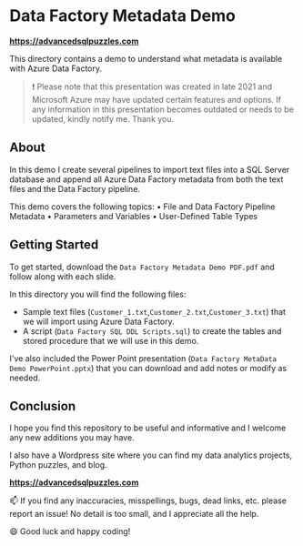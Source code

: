 # Data Factory Metadata Demo   

**https://advancedsqlpuzzles.com**

This directory contains a demo to understand what metadata is available with Azure Data Factory.  

>:exclamation: Please note that this presentation was created in late 2021 and Microsoft Azure may have updated certain features and options. If any information in this presentation becomes outdated or needs to be updated, kindly notify me. Thank you.

## About

In this demo I create several pipelines to import text files into a SQL Server database and append all Azure Data Factory metadata from both the text files 
and the Data Factory pipeline.

This demo covers the following topics:
• File and Data Factory Pipeline Metadata
• Parameters and Variables
• User-Defined Table Types

## Getting Started

To get started, download the `Data Factory Metadata Demo PDF.pdf` and follow along with each slide.

In this directory you will find the following files:
*  Sample text files (`Customer_1.txt`,`Customer_2.txt`,`Customer_3.txt`) that we will import using Azure Data Factory.
*  A script (`Data Factory SQL DDL Scripts.sql`) to create the tables and stored procedure that we will use in this demo.

I've also included the Power Point presentation (`Data Factory MetaData Demo PowerPoint.pptx`) that you can download and add notes or modify as needed.

## Conclusion

I hope you find this repository to be useful and informative and I welcome any new additions you may have.

I also have a Wordpress site where you can find my data analytics projects, Python puzzles, and blog.    

**https://advancedsqlpuzzles.com**  

:mailbox: If you find any inaccuracies, misspellings, bugs, dead links, etc. please report an issue!  No detail is too small, and I appreciate all the help.

:smile: Good luck and happy coding!

